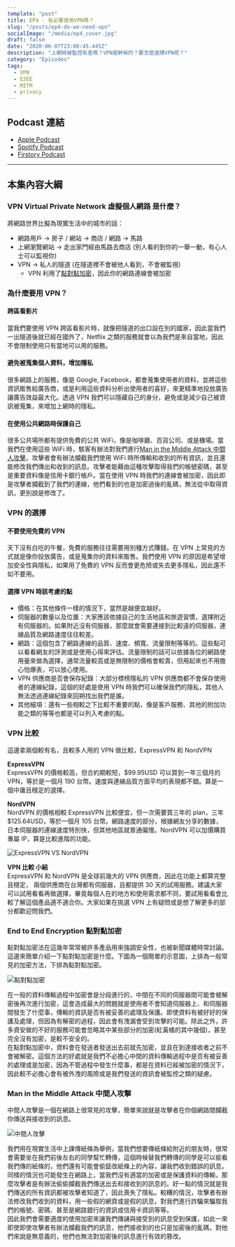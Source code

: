 ```yaml
---
template: "post"
title: EP4 - 有必要使用VPN嗎？
slug: "/posts/ep4-do-we-need-vpn"
socialImage: "/media/ep4_cover.jpg"
draft: false
date: "2020-06-07T23:00:45.445Z"
description: "上網時被監控有差嗎？VPN是幹嘛的？要怎麼選擇VPN呢？"
category: "Episodes"
tags:
  - VPN
  - E2EE
  - MITM
  - privacy
---
```


## Podcast 連結

- [Apple Podcast](https://podcasts.apple.com/tw/podcast/%E8%B3%87%E5%AE%89%E8%A7%A3%E5%A3%93%E7%B8%AE/id1513276667#episodeGuid=ckb5lmbp9kgtm08734eqrc4e8)
- [Spotify Podcast](https://open.spotify.com/episode/7hHp710UeNybGpSepHGj0u)
- [Firstory Podcast](https://open.firstory.me/story/ckb5lmbp9kgtm08734eqrc4e8)

---

## 本集內容大綱

### VPN Virtual Private Network 虛擬個人網路 是什麼？

將網路世界比擬為現實生活中的城市的話：

- 網路用戶 → 房子 / 網站 → 商店 / 網路 → 馬路
- 上網瀏覽網站 → 走出家門經由馬路去商店 (別人看的到你的一舉一動，有心人士可以監視你)
- VPN → 私人的隧道 (在隧道裡不會被他人看到，不會被監視)
  - VPN 利用了[點對點加密](#end-to-end-encryption-點對點加密)，因此你的網路連線會被加密

### 為什麼要用 VPN？

#### 跨區看影片

當我們要使用 VPN 跨區看影片時，就像把隧道的出口設在別的國家，因此當我們一出隧道後就已經在國外了，Netflix 之類的服務就會以為我們是來自當地，因此不會限制使用只有當地可以用的服務。

#### 避免被蒐集個人資料，增加隱私

很多網路上的服務，像是 Google, Facebook，都會蒐集使用者的資料，並將這些資訊販售給廣告商，或是利用這些資料分析出使用者的喜好，來更精準地投放廣告讓廣告效益最大化。透過 VPN 我們可以隱藏自己的身分，避免或是減少自己被資訊被蒐集，來增加上網時的隱私。

#### 在使用公共網路時保護自己

很多公共場所都有提供免費的公共 WiFi，像是咖啡廳、百貨公司、或是機場。當我們在使用這些 WiFi 時，駭客有辦法對我們進行[Man in the Middle Attack 中間人攻擊](#man-in-the-middle-attack-中間人攻擊)，攻擊者會有辦法攔截我們使用 WiFi 時所傳輸和收到的所有資訊，並且還能修改我們傳出和收到的訊息。攻擊者能藉由這種攻擊取得我們的帳號密碼，甚至是重要資料像是信用卡銀行帳戶。當在使用 VPN 時我們的連線會被加密，因此即是攻擊者攔截到了我們的連線，他們看到的也是加密過後的亂碼，無法從中取得資訊，更別說是修改了。

### VPN 的選擇

#### 不要使用免費的 VPN

天下沒有白吃的午餐，免費的服務往往需要用別種方式賺錢。在 VPN 上常見的方式就是像你投放廣告，或是蒐集你的資料來販售。我們使用 VPN 的原因是希望增加安全性與隱私，如果用了免費的 VPN 反而會更危險或失去更多隱私，因此還不如不要用。

#### 選擇 VPN 時該考慮的點

- 價格：在其他條件一樣的情況下，當然是越便宜越好。
- 伺服器的數量以及位置：大家應該依據自己的生活地區和旅遊習慣，選擇附近有伺服器的。如果附近沒有伺服器，那麼就會需要連接到比較遠的伺服器，連線品質及網路速度往往較差。
- 網路：這個包含了網路連線的品質、速度、頻寬、流量限制等等的。這些點可以看看網友的評測或是使用心得來評估。流量限制的話可以依據各位的網路使用量來做為選擇，通常流量較高或是無限制的價格會較貴，但用起來也不用擔心怕爆表，可以放心使用。
- VPN 供應商是否會保存紀錄：大部分標榜隱私的 VPN 供應商都不會保存使用者的連線紀錄，這個的好處是使用 VPN 時我們可以確保我們的隱私，其他人無法透過連線紀錄來回朔找出我們是誰。
- 其他細項：還有一些相較之下比較不重要的點，像是客戶服務、其他的附加功能之類的等等也都是可以列入考慮的點。

### VPN 比較

這邊拿兩個較有名，且較多人用的 VPN 做比較，ExpressVPN 和 NordVPN

**ExpressVPN**\
ExpressVPN 的價格較高，但合約期較短，$99.95USD 可以買到一年三個月的 VPN，等於是一個月 190 台幣。速度與連線品質方面平均的表現都不錯。算是一個中庸且穩定的選擇。

**NordVPN**\
NordVPN 的價格相較 ExpressVPN 比較便宜，但一次需要買三年的 plan，三年$125.64USD，等於一個月 105 台幣。網路速度的部分，根據網友分享的數據，日本伺服器的連線速度特別快，但其他地區就普通偏慢。NordVPN 可以加價購買專屬 IP，算是比較進階的功能。

![ExpressVPN VS NordVPN](/media/vpn_compare.jpg "ExpressVPN VS NordVPN")

**VPN 比較 小結**\
ExpressVPN 和 NordVPN 是全球前幾大的 VPN 供應商，因此在功能上都算完整且穩定， 兩個供應商在台灣都有伺服器，且都提供 30 天的試用服務。建議大家可以試用看看再做選擇，畢竟每個人在的地方和使用需求都不同，要試用看看會比較了解這個產品適不適合你。大家如果在挑選 VPN 上有疑問或是想了解更多的部分都歡迎問我們。

### End to End Encryption 點對點加密

點對點加密法在這幾年常常被許多產品用來強調安全性，也被新聞媒體時常討論。這邊來簡單介紹一下點對點加密是什麼。下圖為一個簡單的示意圖，上排為一般常見的加密方法，下排為點對點加密。

![點對點加密](/media/e2ee.png "End to End Encryption Example")

在一般的資料傳輸過程中加密會是分段進行的，中間在不同的伺服器間可能會被解密後再次進行加密，這會造成最大的問題就是使用者不會知道伺服器上、和伺服器間發生了什麼事，傳輸的資訊是否有被妥善的處理及保護。即使資料有被好好的保護及處理，但因為有解密的過程，因此會有洩漏會受到攻擊的可能。除此之外，許多資安做的不好的服務可能會忽略其中某些部分的加密(紅黃橘的其中幾個)，甚至完全沒有加密，是較不安全的。\
在點對點加密中，資料會在發送者發送出去前就先加密，並且在到達接收者之前不會被解密。這個方法的好處就是我們不必擔心中間的資料傳輸過程中是否有被妥善的處理或是加密，因為不管過程中發生什麼事，都是在資料已經被加密的情況下，因此較不必擔心會有被外洩的風險或是我們發送的資訊會被監控之類的疑慮。

### Man in the Middle Attack 中間人攻擊

中間人攻擊是一個在網路上很常見的攻擊，簡單來說就是攻擊者在你個網路間攔截你傳送與接收到的訊息。

![中間人攻擊](/media/mitm.png "Man in the Middle Attack Example")

我們用在現實生活中上課傳紙條為舉例，當我們想要傳紙條給附近的朋友時，很常會需要坐在我們前後左右的同學幫忙轉傳，這個時候替我們轉傳的同學是可以偷看我們傳的紙條的，他們還有可能會偷竄改紙條上的內容，讓我們收到錯誤的訊息。\
同樣的情況也可能發生在網路上，當我們沒有適當的加密或是保護資料的傳輸，那麼攻擊者是有辦法偷偷攔截我們傳送出去和接收到的訊息的。好一點的情況就是我們傳送的所有資訊都被攻擊者知道了，因此喪失了隱私。較糟的情況，攻擊者有辦法修改我們收到的資料，用一些假的網頁或是假的訊息，對我們進行詐騙來騙取我們的帳號、密碼、甚至是網路銀行的資訊或信用卡資訊等等。\
因此我們會需要適度的使用加密來讓我們傳誦與接受到的訊息受到保護，如此一來即使即使攻擊者有辦法攔截我們的訊息，他們接收到的也只是加密後的亂碼，對他們來說是無意義的，他們也無法對加密後的訊息進行有效的篡改。
